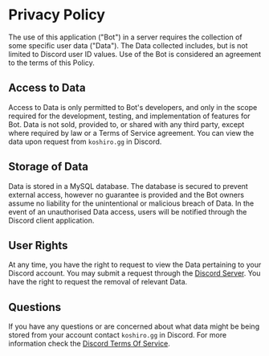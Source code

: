 # Privacy Policy

The use of this application ("Bot") in a server requires the collection of some specific user data ("Data"). The Data collected includes, but is not limited to Discord user ID values. Use of the Bot is considered an agreement to the terms of this Policy. 

## Access to Data

Access to Data is only permitted to Bot's developers, and only in the scope required for the development, testing, and implementation of features for Bot. Data is not sold, provided to, or shared with any third party, except where required by law or a Terms of Service agreement. You can view the data upon request from `koshiro.gg` in Discord.

## Storage of Data

Data is stored in a MySQL database. The database is secured to prevent external access, however no guarantee is provided and the Bot owners assume no liability for the unintentional or malicious breach of Data. In the event of an unauthorised Data access, users will be notified through the Discord client application.

## User Rights

At any time, you have the right to request to view the Data pertaining to your Discord account. You may submit a request through the [Discord Server](https://support.zxeno.space/). You have the right to request the removal of relevant Data.

## Questions

If you have any questions or are concerned about what data might be being stored from your account contact `koshiro.gg` in Discord. For more information check the [Discord Terms Of Service](https://discord.com/terms).
